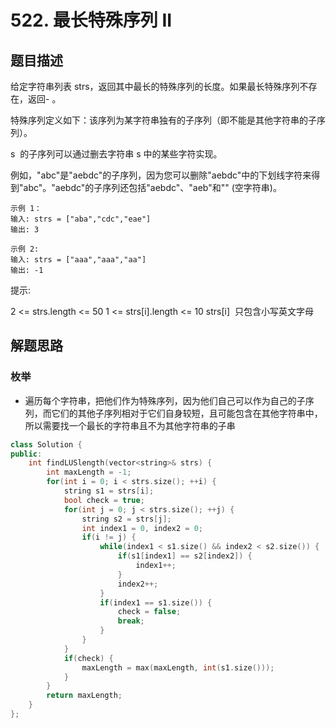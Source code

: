 # 522. 最长特殊序列 II

## 题目描述

给定字符串列表 strs，返回其中最长的特殊序列的长度。如果最长特殊序列不存在，返回- 。

特殊序列定义如下：该序列为某字符串独有的子序列（即不能是其他字符串的子序列）。

s  的子序列可以通过删去字符串 s 中的某些字符实现。

例如，"abc"是"aebdc"的子序列，因为您可以删除"aebdc"中的下划线字符来得到"abc"。"aebdc"的子序列还包括"aebdc"、"aeb"和"" (空字符串)。

```
示例 1：
输入: strs = ["aba","cdc","eae"]
输出: 3

示例 2:
输入: strs = ["aaa","aaa","aa"]
输出: -1
```

提示:

2 <= strs.length <= 50
1 <= strs[i].length <= 10
strs[i]  只包含小写英文字母

## 解题思路

### 枚举

- 遍历每个字符串，把他们作为特殊序列，因为他们自己可以作为自己的子序列，而它们的其他子序列相对于它们自身较短，且可能包含在其他字符串中，所以需要找一个最长的字符串且不为其他字符串的子串

```cpp
class Solution {
public:
    int findLUSlength(vector<string>& strs) {
        int maxLength = -1;
        for(int i = 0; i < strs.size(); ++i) {
            string s1 = strs[i];
            bool check = true;
            for(int j = 0; j < strs.size(); ++j) {
                string s2 = strs[j];
                int index1 = 0, index2 = 0;
                if(i != j) {
                    while(index1 < s1.size() && index2 < s2.size()) {
                        if(s1[index1] == s2[index2]) {
                            index1++;
                        }
                        index2++;
                    }
                    if(index1 == s1.size()) {
                        check = false;
                        break;
                    }
                }
            }
            if(check) {
                maxLength = max(maxLength, int(s1.size()));
            }
        }
        return maxLength;
    }
};
```
